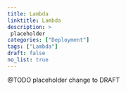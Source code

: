 ```yaml
---
title: Lambda
linktitle: Lambda
description: >
 placeholder
categories: ["Deployment"]
tags: ["Lambda"]
draft: false
no_list: true
---
```


 @TODO placeholder change to DRAFT